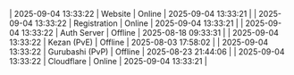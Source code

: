 | 2025-09-04 13:33:22 | Website | Online | 2025-09-04 13:33:21 |
| 2025-09-04 13:33:22 | Registration | Online | 2025-09-04 13:33:21 |
| 2025-09-04 13:33:22 | Auth Server | Offline | 2025-08-18 09:33:31 |
| 2025-09-04 13:33:22 | Kezan (PvE) | Offline | 2025-08-03 17:58:02 |
| 2025-09-04 13:33:22 | Gurubashi (PvP) | Offline | 2025-08-23 21:44:06 |
| 2025-09-04 13:33:22 | Cloudflare | Online | 2025-09-04 13:33:21 |
